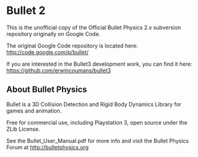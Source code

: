 Bullet 2
========

This is the unofficial copy of the Official Bullet Physics 2.x subversion repository originally on Google Code.

The original Google Code repository is located here:
http://code.google.com/p/bullet/

If you are interested in the Bullet3 development work, you can find it here:
https://github.com/erwincoumans/bullet3


About Bullet Physics
--------------------

Bullet is a 3D Collision Detection and Rigid Body Dynamics Library for games and animation.

Free for commercial use, including Playstation 3, open source under the ZLib License.

See the Bullet_User_Manual.pdf for more info and visit the Bullet Physics Forum at
http://bulletphysics.org
